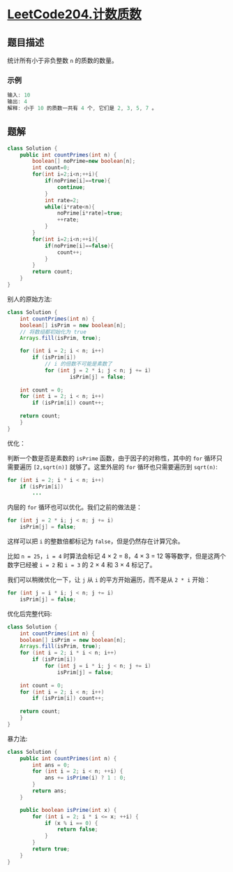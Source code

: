 # [LeetCode204.计数质数](https://leetcode-cn.com/problems/count-primes/)
## 题目描述
统计所有小于非负整数 `n` 的质数的数量。
### 示例
```java
输入: 10
输出: 4
解释: 小于 10 的质数一共有 4 个, 它们是 2, 3, 5, 7 。
```
## 题解
```java
class Solution {
    public int countPrimes(int n) {
        boolean[] noPrime=new boolean[n];
        int count=0;
        for(int i=2;i<n;++i){
            if(noPrime[i]==true){
                continue;
            }
            int rate=2;
            while(i*rate<n){
                noPrime[i*rate]=true;
                ++rate;
            }
        }
        for(int i=2;i<n;++i){
            if(noPrime[i]==false){
                count++;
            }
        }
        return count;
    }
}
```
别人的原始方法:
```java
class Solution {
    int countPrimes(int n) {
    boolean[] isPrim = new boolean[n];
    // 将数组都初始化为 true
    Arrays.fill(isPrim, true);

    for (int i = 2; i < n; i++) 
        if (isPrim[i]) 
            // i 的倍数不可能是素数了
            for (int j = 2 * i; j < n; j += i) 
                    isPrim[j] = false;
    
    int count = 0;
    for (int i = 2; i < n; i++)
        if (isPrim[i]) count++;
    
    return count;
    }
}
```
优化：

判断一个数是否是素数的 `isPrime` 函数，由于因子的对称性，其中的 `for` 循环只需要遍历 `[2,sqrt(n)]` 就够了。这里外层的 `for` 循环也只需要遍历到 `sqrt(n)`:
```java
for (int i = 2; i * i < n; i++) 
    if (isPrim[i]) 
        ...
```
内层的 `for` 循环也可以优化。我们之前的做法是：
```java
for (int j = 2 * i; j < n; j += i) 
    isPrim[j] = false;
```
这样可以把 `i` 的整数倍都标记为 `false`，但是仍然存在计算冗余。

比如 `n = 25`，`i = 4` 时算法会标记 4 × 2 = 8，4 × 3 = 12 等等数字，但是这两个数字已经被 `i = 2` 和 `i = 3` 的 2 × 4 和 3 × 4 标记了。

我们可以稍微优化一下，让 `j` 从 `i` 的平方开始遍历，而不是从 `2 * i` 开始：
```java
for (int j = i * i; j < n; j += i) 
    isPrim[j] = false;
```
优化后完整代码:
```java
class Solution {
    int countPrimes(int n) {
    boolean[] isPrim = new boolean[n];
    Arrays.fill(isPrim, true);
    for (int i = 2; i * i < n; i++) 
        if (isPrim[i]) 
            for (int j = i * i; j < n; j += i) 
                isPrim[j] = false;
    
    int count = 0;
    for (int i = 2; i < n; i++)
        if (isPrim[i]) count++;
    
    return count;
    }
}
```
暴力法:
```java
class Solution {
    public int countPrimes(int n) {
        int ans = 0;
        for (int i = 2; i < n; ++i) {
            ans += isPrime(i) ? 1 : 0;
        }
        return ans;
    }

    public boolean isPrime(int x) {
        for (int i = 2; i * i <= x; ++i) {
            if (x % i == 0) {
                return false;
            }
        }
        return true;
    }
}
```




